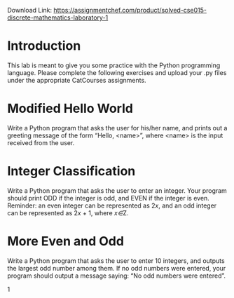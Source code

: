 Download Link: https://assignmentchef.com/product/solved-cse015-discrete-mathematics-laboratory-1
<br>
<h1>Introduction</h1>

This lab is meant to give you some practice with the Python programming language. Please complete the following exercises and upload your .py files under the appropriate CatCourses assignments.

<h1>Modified Hello World</h1>

Write a Python program that asks the user for his/her name, and prints out a greeting message of the form “Hello, &lt;name&gt;”, where &lt;name&gt; is the input received from the user.

<h1>Integer Classification</h1>

Write a Python program that asks the user to enter an integer. Your program should print ODD if the integer is odd, and EVEN if the integer is even. Reminder: an even integer can be represented as 2<em>x</em>, and an odd integer can be represented as 2<em>x </em>+ 1, where <em>x∈</em>Z.

<h1>More Even and Odd</h1>

Write a Python program that asks the user to enter 10 integers, and outputs the largest odd number among them. If no odd numbers were entered, your program should output a message saying: “No odd numbers were entered”.

1